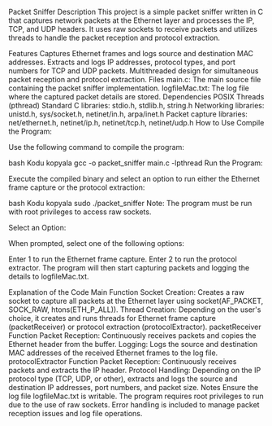 Packet Sniffer
Description
This project is a simple packet sniffer written in C that captures network packets at the Ethernet layer and processes the IP, TCP, and UDP headers. It uses raw sockets to receive packets and utilizes threads to handle the packet reception and protocol extraction.

Features
Captures Ethernet frames and logs source and destination MAC addresses.
Extracts and logs IP addresses, protocol types, and port numbers for TCP and UDP packets.
Multithreaded design for simultaneous packet reception and protocol extraction.
Files
main.c: The main source file containing the packet sniffer implementation.
logfileMac.txt: The log file where the captured packet details are stored.
Dependencies
POSIX Threads (pthread)
Standard C libraries: stdio.h, stdlib.h, string.h
Networking libraries: unistd.h, sys/socket.h, netinet/in.h, arpa/inet.h
Packet capture libraries: net/ethernet.h, netinet/ip.h, netinet/tcp.h, netinet/udp.h
How to Use
Compile the Program:

Use the following command to compile the program:

bash
Kodu kopyala
gcc -o packet_sniffer main.c -lpthread
Run the Program:

Execute the compiled binary and select an option to run either the Ethernet frame capture or the protocol extraction:

bash
Kodu kopyala
sudo ./packet_sniffer
Note: The program must be run with root privileges to access raw sockets.

Select an Option:

When prompted, select one of the following options:

Enter 1 to run the Ethernet frame capture.
Enter 2 to run the protocol extractor.
The program will then start capturing packets and logging the details to logfileMac.txt.

Explanation of the Code
Main Function
Socket Creation: Creates a raw socket to capture all packets at the Ethernet layer using socket(AF_PACKET, SOCK_RAW, htons(ETH_P_ALL)).
Thread Creation: Depending on the user's choice, it creates and runs threads for Ethernet frame capture (packetReceiver) or protocol extraction (protocolExtractor).
packetReceiver Function
Packet Reception: Continuously receives packets and copies the Ethernet header from the buffer.
Logging: Logs the source and destination MAC addresses of the received Ethernet frames to the log file.
protocolExtractor Function
Packet Reception: Continuously receives packets and extracts the IP header.
Protocol Handling: Depending on the IP protocol type (TCP, UDP, or other), extracts and logs the source and destination IP addresses, port numbers, and packet size.
Notes
Ensure the log file logfileMac.txt is writable.
The program requires root privileges to run due to the use of raw sockets.
Error handling is included to manage packet reception issues and log file operations.
